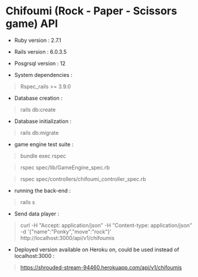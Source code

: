 # Chifoumi (Rock - Paper - Scissors game) API

* Ruby version : 2.7.1
* Rails version : 6.0.3.5
* Posgrsql version : 12

* System dependencies :
>  Rspec_rails >= 3.9.0

* Database creation : 
>  rails db:create

* Database initialization : 
>  rails db:migrate

* game engine test suite :
>  bundle exec rspec

>  rspec spec/lib/GameEngine_spec.rb

>  rspec spec/controllers/chifoumi_controller_spec.rb

* running the back-end :
>  rails s

* Send data player :
>  curl -H "Accept: application/json" -H "Content-type: application/json" -d '{"name":"Ponky","move":"rock"}'  http://localhost:3000/api/v1/chifoumis

* Deployed version available on Heroku on, could be used instead of localhost:3000 :
> https://shrouded-stream-94460.herokuapp.com/api/v1/chifoumis







